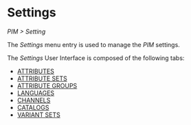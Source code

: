 # Settings  
*PIM > Setting*

The *Settings* menu entry is used to manage the *PIM* settings.

The *Settings* User Interface is composed of the following tabs:
  - [ATTRIBUTES](./03a_Attributes.md)
  - [ATTRIBUTE SETS](./03b_AttributeSets.md)
  - [ATTRIBUTE GROUPS](./03c_AttributeGroups.md)
  - [LANGUAGES](./03d_Languages.md)
  - [CHANNELS](./03e_Channels.md)
  - [CATALOGS](./03f_Catalogs.md)
  - [VARIANT SETS](./03g_VariantSets.md)  
